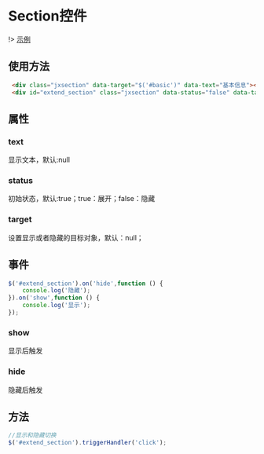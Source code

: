 # Section控件

!> [示例](demo/jx-section.html)

## 使用方法

```html
 <div class="jxsection" data-target="$('#basic')" data-text="基本信息"></div>
 <div id="extend_section" class="jxsection" data-status="false" data-target="$('#extend')" data-text="扩展信息"></div>
```

## 属性

### text
显示文本，默认:null

### status
初始状态，默认:true；true：展开；false：隐藏

### target
设置显示或者隐藏的目标对象，默认：null；

## 事件

```js
$('#extend_section').on('hide',function () {
    console.log('隐藏');
}).on('show',function () {
    console.log('显示');
});
```

### show
显示后触发

### hide
隐藏后触发

## 方法

```js
//显示和隐藏切换
$('#extend_section').triggerHandler('click');
```